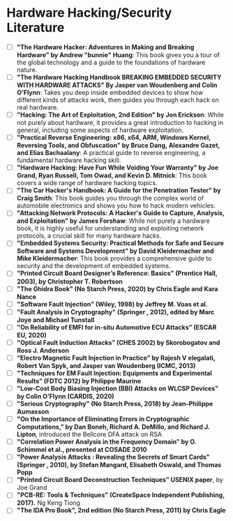 # Hardware Hacking/Security Literature

- [ ] **"The Hardware Hacker: Adventures in Making and Breaking Hardware" by Andrew "bunnie" Huang**: This book gives you a tour of the global technology and a guide to the foundations of hardware nature.
- [ ] **"The Hardware Hacking Handbook BREAKING EMBEDDED SECURITY WITH HARDWARE ATTACKS" By Jasper van Woudenberg and Colin O’Flynn**: Takes you deep inside embedded devices to show how different kinds of attacks work, then guides you through each hack on real hardware. 
- [ ] **"Hacking: The Art of Exploitation, 2nd Edition" by Jon Erickson**: While not purely about hardware, it provides a great introduction to hacking in general, including some aspects of hardware exploitation.
- [ ] **"Practical Reverse Engineering: x86, x64, ARM, Windows Kernel, Reversing Tools, and Obfuscation" by Bruce Dang, Alexandre Gazet, and Elias Bachaalany**: A practical guide to reverse engineering, a fundamental hardware hacking skill.
- [ ] **"Hardware Hacking: Have Fun While Voiding Your Warranty" by Joe Grand, Ryan Russell, Tom Owad, and Kevin D. Mitnick**: This book covers a wide range of hardware hacking topics.
- [ ] **"The Car Hacker's Handbook: A Guide for the Penetration Tester" by Craig Smith**: This book guides you through the complex world of automobile electronics and shows you how to hack modern vehicles.
- [ ] **"Attacking Network Protocols: A Hacker's Guide to Capture, Analysis, and Exploitation" by James Forshaw**: While not purely a hardware book, it is highly useful for understanding and exploiting network protocols, a crucial skill for many hardware hacks.
- [ ] **"Embedded Systems Security: Practical Methods for Safe and Secure Software and Systems Development" by David Kleidermacher and Mike Kleidermacher**: This book provides a comprehensive guide to security and the development of embedded systems.
- [ ] **"Printed Circuit Board Designer’s Reference: Basics" (Prentice Hall, 2003), by Christopher T. Robertson**
- [ ] **"The Ghidra Book" (No Starch Press, 2020) by Chris Eagle and Kara Nance**
- [ ] **"Software Fault Injection" (Wiley, 1998) by Jeffrey M. Voas et al.**
- [ ] **"Fault Analysis in Cryptography" (Springer , 2012), edited by Marc Joye and Michael Tunstall**
- [ ] **"On Reliability of EMFI for in-situ Automotive ECU Attacks” (ESCAR EU, 2020)**
- [ ] **"Optical Fault Induction Attacks” (CHES 2002) by Skorobogatov and Ross J. Anderson**
- [ ] **“Electro Magnetic Fault Injection in Practice” by Rajesh V elegalati, Robert Van Spyk, and Jasper van Woudenberg (ICMC, 2013)**
- [ ] **"Techniques for EM Fault Injection: Equipments and Experimental Results” (FDTC 2012) by Philippe Maurine**
- [ ] **"Low-Cost Body Biasing Injection (BBI) Attacks on WLCSP Devices” by Colin O’Flynn (CARDIS, 2020)**
- [ ] **"Serious Cryptography" (No Starch Press, 2018) by Jean-Philippe Aumasson**
- [ ] **"On the Importance of Eliminating Errors in Cryptographic Computations,” by Dan Boneh, Richard A. DeMillo, and Richard J. Lipton**, introduced the Bellcore DFA attack on RSA
- [ ] **"Correlation Power Analysis in the Frequency Domain” by O. Schimmel et al., presented at COSADE 2010**
- [ ] **"Power Analysis Attacks : Revealing the Secrets of Smart Cards" (Springer , 2010), by Stefan Mangard, Elisabeth Oswald, and Thomas Popp**
- [ ] **“Printed Circuit Board Deconstruction Techniques” USENIX paper**, by Joe Grand
- [ ] **"PCB-RE: Tools & Techniques" (CreateSpace Independent Publishing, 2017).** Ng Keng Tiong
- [ ] **"The IDA Pro Book", 2nd edition (No Starch Press, 2011) by Chris Eagle**
